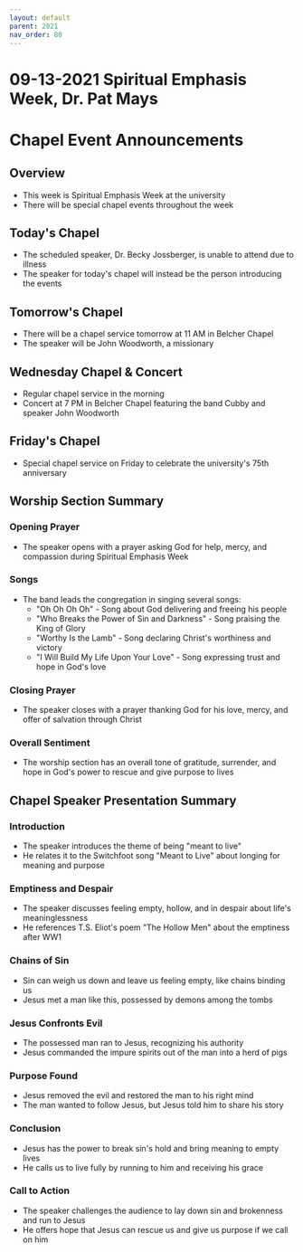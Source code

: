 ```yaml
---
layout: default
parent: 2021
nav_order: 80
---
```


# 09-13-2021 Spiritual Emphasis Week, Dr. Pat Mays



# Chapel Event Announcements

## Overview
- This week is Spiritual Emphasis Week at the university 
- There will be special chapel events throughout the week

## Today's Chapel
- The scheduled speaker, Dr. Becky Jossberger, is unable to attend due to illness
- The speaker for today's chapel will instead be the person introducing the events

## Tomorrow's Chapel 
- There will be a chapel service tomorrow at 11 AM in Belcher Chapel
- The speaker will be John Woodworth, a missionary

## Wednesday Chapel & Concert
- Regular chapel service in the morning
- Concert at 7 PM in Belcher Chapel featuring the band Cubby and speaker John Woodworth

## Friday's Chapel
- Special chapel service on Friday to celebrate the university's 75th anniversary


## Worship Section Summary

### Opening Prayer
- The speaker opens with a prayer asking God for help, mercy, and compassion during Spiritual Emphasis Week  

### Songs
- The band leads the congregation in singing several songs:
    - "Oh Oh Oh Oh" - Song about God delivering and freeing his people
    - "Who Breaks the Power of Sin and Darkness" - Song praising the King of Glory
    - "Worthy Is the Lamb" - Song declaring Christ's worthiness and victory
    - "I Will Build My Life Upon Your Love" - Song expressing trust and hope in God's love

### Closing Prayer 
- The speaker closes with a prayer thanking God for his love, mercy, and offer of salvation through Christ

### Overall Sentiment
- The worship section has an overall tone of gratitude, surrender, and hope in God's power to rescue and give purpose to lives


## Chapel Speaker Presentation Summary

### Introduction
- The speaker introduces the theme of being "meant to live" 
- He relates it to the Switchfoot song "Meant to Live" about longing for meaning and purpose

### Emptiness and Despair
- The speaker discusses feeling empty, hollow, and in despair about life's meaninglessness
- He references T.S. Eliot's poem "The Hollow Men" about the emptiness after WW1  

### Chains of Sin
- Sin can weigh us down and leave us feeling empty, like chains binding us
- Jesus met a man like this, possessed by demons among the tombs

### Jesus Confronts Evil  
- The possessed man ran to Jesus, recognizing his authority
- Jesus commanded the impure spirits out of the man into a herd of pigs  

### Purpose Found   
- Jesus removed the evil and restored the man to his right mind
- The man wanted to follow Jesus, but Jesus told him to share his story

### Conclusion
- Jesus has the power to break sin's hold and bring meaning to empty lives
- He calls us to live fully by running to him and receiving his grace

### Call to Action
- The speaker challenges the audience to lay down sin and brokenness and run to Jesus
- He offers hope that Jesus can rescue us and give us purpose if we call on him